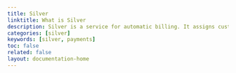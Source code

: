 ```yaml
---
title: Silver
linktitle: What is Silver
description: Silver is a service for automatic billing. It assigns customers to plans and creates automatic invoice entries.
categories: [silver]
keywords: [silver, payments]
toc: false
related: false
layout: documentation-home
---
```

